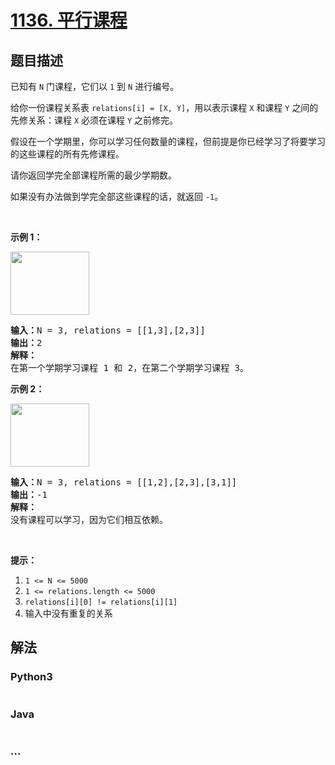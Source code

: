 # [1136. 平行课程](https://leetcode-cn.com/problems/parallel-courses)



## 题目描述

<!-- 这里写题目描述 -->

<p>已知有 <code>N</code>&nbsp;门课程，它们以&nbsp;<code>1</code> 到&nbsp;<code>N</code>&nbsp;进行编号。</p>

<p>给你一份课程关系表&nbsp;<code>relations[i] = [X, Y]</code>，用以表示课程&nbsp;<code>X</code>&nbsp;和课程&nbsp;<code>Y</code>&nbsp;之间的先修关系：课程&nbsp;<code>X</code>&nbsp;必须在课程&nbsp;<code>Y</code>&nbsp;之前修完。</p>

<p>假设在一个学期里，你可以学习任何数量的课程，但前提是你已经学习了将要学习的这些课程的所有先修课程。</p>

<p>请你返回学完全部课程所需的最少学期数。</p>

<p>如果没有办法做到学完全部这些课程的话，就返回&nbsp;<code>-1</code>。</p>

<p>&nbsp;</p>

<p><strong>示例 1：</strong></p>

<p><strong><img alt="" src="https://assets.leetcode-cn.com/aliyun-lc-upload/uploads/2019/07/27/1316_ex1.png" style="height: 101px; width: 126px;"></strong></p>

<pre><strong>输入：</strong>N = 3, relations = [[1,3],[2,3]]
<strong>输出：</strong>2
<strong>解释：</strong>
在第一个学期学习课程 1 和 2，在第二个学期学习课程 3。
</pre>

<p><strong>示例 2：</strong></p>

<p><strong><img alt="" src="https://assets.leetcode-cn.com/aliyun-lc-upload/uploads/2019/07/27/1316_ex2.png" style="height: 101px; width: 126px;"></strong></p>

<pre><strong>输入：</strong>N = 3, relations = [[1,2],[2,3],[3,1]]
<strong>输出：</strong>-1
<strong>解释：</strong>
没有课程可以学习，因为它们相互依赖。</pre>

<p>&nbsp;</p>

<p><strong>提示：</strong></p>

<ol>
	<li><code>1 &lt;= N &lt;= 5000</code></li>
	<li><code>1 &lt;= relations.length &lt;= 5000</code></li>
	<li><code>relations[i][0] != relations[i][1]</code></li>
	<li>输入中没有重复的关系</li>
</ol>


## 解法

<!-- 这里可写通用的实现逻辑 -->

<!-- tabs:start -->

### **Python3**

<!-- 这里可写当前语言的特殊实现逻辑 -->

```python

```

### **Java**

<!-- 这里可写当前语言的特殊实现逻辑 -->

```java

```

### **...**

```

```

<!-- tabs:end -->

